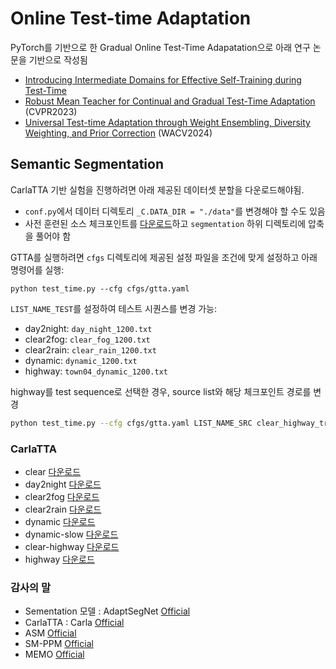 
# Online Test-time Adaptation

PyTorch를 기반으로 한 Gradual Online Test-Time Adapatation으로 아래 연구 논문을 기반으로 작성됨

- [Introducing Intermediate Domains for Effective Self-Training during Test-Time](https://arxiv.org/abs/2208.07736)
- [Robust Mean Teacher for Continual and Gradual Test-Time Adaptation](https://arxiv.org/abs/2211.13081) (CVPR2023)
- [Universal Test-time Adaptation through Weight Ensembling, Diversity Weighting, and Prior Correction](https://arxiv.org/abs/2306.00650) (WACV2024)

## Semantic Segmentation

CarlaTTA 기반 실험을 진행하려면 아래 제공된 데이터셋 분할을 다운로드해야됨. 
+ `conf.py`에서 데이터 디렉토리 `_C.DATA_DIR = "./data"`를 변경해야 할 수도 있음
+ 사전 훈련된 소스 체크포인트를 [다운로드](https://drive.google.com/file/d/1PoeW-GnFr374j-J76H8udblSwrae74LQ/view?usp=sharing)하고 `segmentation` 하위 디렉토리에 압축을 풀어야 함

GTTA를 실행하려면 `cfgs` 디렉토리에 제공된 설정 파일을 조건에 맞게 설정하고 아래 명령어를 실행:
```
python test_time.py --cfg cfgs/gtta.yaml
```

`LIST_NAME_TEST`를 설정하여 테스트 시퀀스를 변경 가능:
+ day2night: `day_night_1200.txt`
+ clear2fog: `clear_fog_1200.txt`
+ clear2rain: `clear_rain_1200.txt`
+ dynamic: `dynamic_1200.txt`
+ highway: `town04_dynamic_1200.txt`

highway를 test sequence로 선택한 경우, source list와 해당 체크포인트 경로를 변경
```bash
python test_time.py --cfg cfgs/gtta.yaml LIST_NAME_SRC clear_highway_train.txt LIST_NAME_TEST town04_dynamic_1200.txt CKPT_PATH_SEG ./ckpt/clear_highway/ckpt_seg.pth CKPT_PATH_ADAIN_DEC = ./ckpt/clear_highway/ckpt_adain.pth
```

### CarlaTTA
+ clear [다운로드](https://drive.google.com/file/d/19HUmZkL5wo4gY7w5cfztgNVga_uNSVUp/view?usp=sharing)
+ day2night [다운로드](https://drive.google.com/file/d/1R3br738UCPGryhWhJE-Uy4sCJW3FaVTr/view?usp=sharing)
+ clear2fog  [다운로드](https://drive.google.com/file/d/1LeNF9PpdJ7lbpsvNwGy9xpC-AYlPiwMI/view?usp=sharing)
+ clear2rain [다운로드](https://drive.google.com/file/d/1TJfQ4CjIOJtrOpUCQ7VyqKBVYQndGNa_/view?usp=sharing)
+ dynamic [다운로드](https://drive.google.com/file/d/1jb1qJMhOSJ48XUQ7eRqT7agnDK9OBwox/view?usp=sharing)
+ dynamic-slow [다운로드](https://drive.google.com/file/d/1RTciKaw2LhlQ4ecKMlarSKyOzsDgaurT/view?usp=sharing)
+ clear-highway [다운로드](https://drive.google.com/file/d/1lZlxwBVBSBAguONX9K6gI2NlWqAxECvB/view?usp=sharing)
+ highway [다운로드](https://drive.google.com/file/d/1Q_3iOuDK4t-W3lvsHwRddDqHTE8GEAIj/view?usp=sharing)

### 감사의 말
+ Sementation 모델 : AdaptSegNet [Official](https://github.com/wasidennis/AdaptSegNet)
+ CarlaTTA : Carla [Official](https://github.com/carla-simulator/carla)
+ ASM [Official](https://github.com/RoyalVane/ASM)
+ SM-PPM [Official](https://github.com/W-zx-Y/SM-PPM)
+ MEMO [Official](https://github.com/zhangmarvin/memo)
